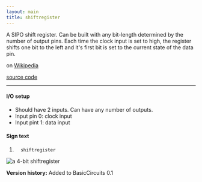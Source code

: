 ```yaml
---
layout: main
title: shiftregister
---
```


A SIPO shift register. Can be built with any bit-length determined by the number of output pins.
Each time the clock input is set to high, the register shifts one bit to the left and it's first bit is set to the current state of the data pin.
 
on [Wikipedia](http://en.wikipedia.org/wiki/Shift_register)

[source code](https://github.com/eisental/BasicCircuits/blob/master/src/main/java/org/tal/basiccircuits/shiftregister.java)



* * *


#### I/O setup 
* Should have 2 inputs. Can have any number of outputs.
* Input pin 0: clock input
* Input pint 1: data input

#### Sign text
1. `   shiftregister   `

![a 4-bit shiftregister](/RedstoneChips/images/shiftregister.png "a 4-bit shiftregister")

__Version history:__ Added to BasicCircuits 0.1